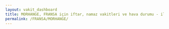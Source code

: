 ```yaml
---
layout: vakit_dashboard
title: MORHANGE, FRANSA için iftar, namaz vakitleri ve hava durumu - ilçe/eyalet seç
permalink: /FRANSA/MORHANGE/
---
```


<script type="text/javascript">
  var GLOBAL_COUNTRY = 'FRANSA';
  var GLOBAL_CITY = 'MORHANGE';
  var GLOBAL_STATE = '';
  var lat = 72;
  var lon = 21;
</script>
